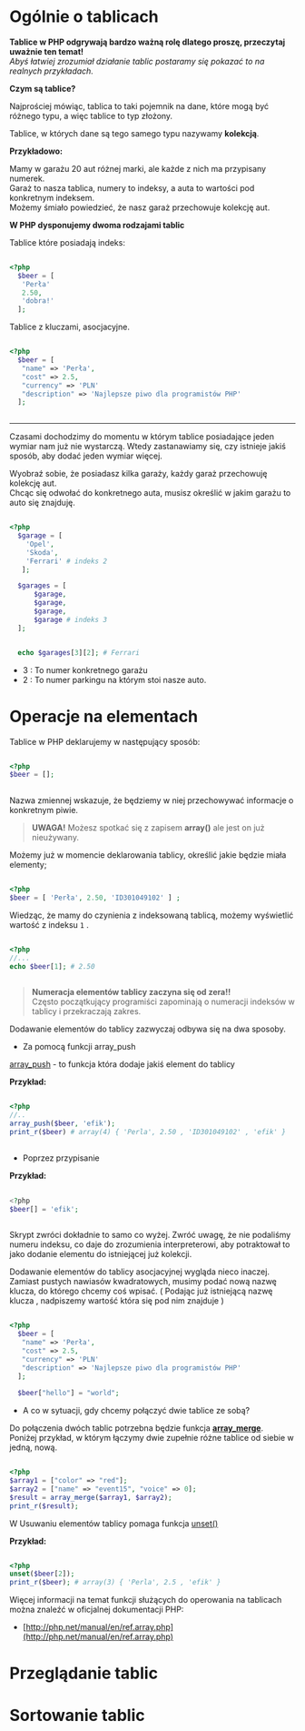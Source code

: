 # Ogólnie o tablicach

**Tablice w PHP odgrywają bardzo ważną rolę dlatego proszę, przeczytaj uważnie ten temat!**  
*Abyś łatwiej zrozumiał działanie tablic postaramy się pokazać to na realnych przykładach.*

**Czym są tablice?**

Najprościej mówiąc, tablica to taki pojemnik na dane, które mogą być różnego typu, a więc tablice to typ złożony.

Tablice, w których dane są tego samego typu nazywamy **kolekcją**.  

**Przykładowo:**  

Mamy w garażu 20 aut różnej marki, ale każde z nich ma przypisany numerek.  
Garaż to nasza tablica, numery to indeksy, a auta to wartości pod konkretnym indeksem.  
Możemy śmiało powiedzieć, że nasz garaż przechowuje kolekcję aut.  

**W PHP dysponujemy dwoma rodzajami tablic** 

Tablice które posiadają indeks:
```php

<?php
  $beer = [
   'Perła'
   2.50,
   'dobra!'
  ];
```
 
Tablice z kluczami, asocjacyjne.
  
```php

<?php  
  $beer = [
   "name" => 'Perła',
   "cost" => 2.5,
   "currency" => 'PLN'
   "description" => 'Najlepsze piwo dla programistów PHP'
  ];
  
```  

___

Czasami dochodzimy do momentu w którym tablice posiadające jeden wymiar nam już nie wystarczą.
Wtedy zastanawiamy się, czy istnieje jakiś sposób, aby dodać jeden wymiar więcej.

Wyobraź sobie, że posiadasz kilka garaży, każdy garaż przechowuję kolekcję aut.  
Chcąc się odwołać do konkretnego auta, musisz określić w jakim garażu to auto się znajduję. 

```php

<?php
  $garage = [
    'Opel',
    'Skoda',
    'Ferrari' # indeks 2
   ];

  $garages = [
      $garage,
      $garage,
      $garage,
      $garage # indeks 3
  ]; 


  echo $garages[3][2]; # Ferrari

```

* 3 : To numer konkretnego garażu
* 2 : To numer parkingu na którym stoi nasze auto.

# Operacje na elementach

Tablice w PHP deklarujemy w następujący sposób:

```php

<?php
$beer = []; 
  
```

Nazwa zmiennej wskazuje, że będziemy w niej przechowywać informacje o konkretnym piwie.

> **UWAGA!** Możesz spotkać się z zapisem **array()** ale jest on już nieużywany.

Możemy już w momencie deklarowania tablicy, określić jakie będzie miała elementy;
 
```php

<?php
$beer = [ 'Perła', 2.50, 'ID301049102' ] ;

```

Wiedząc, że mamy do czynienia z indeksowaną tablicą, możemy wyświetlić wartość z indeksu `1` . 
 
```php

<?php
//...
echo $beer[1]; # 2.50
 
``` 
>**Numeracja elementów tablicy zaczyna się od zera!!**   
>Często początkujący programiści zapominają o numeracji indeksów w tablicy i przekraczają zakres. 


Dodawanie elementów do tablicy zazwyczaj odbywa się na dwa sposoby.


- Za pomocą funkcji array_push
 
[array_push](http://php.net/manual/en/function.array-push.php) - to funkcja która dodaje jakiś element do tablicy
  
**Przykład:**  

```php

<?php
//..
array_push($beer, 'efik');
print_r($beer) # array(4) { 'Perla', 2.50 , 'ID301049102' , 'efik' }
  
```

- Poprzez przypisanie

**Przykład:**  

```php
  
<?php
$beer[] = 'efik';
   
```

Skrypt zwróci dokładnie to samo co wyżej. 
Zwróć uwagę, że nie podaliśmy numeru indeksu, co daje do zrozumienia interpreterowi, aby potraktował to jako dodanie elementu
do istniejącej już kolekcji.

Dodawanie elementów do tablicy asocjacyjnej wygląda nieco inaczej.  
Zamiast pustych nawiasów kwadratowych, musimy podać nową nazwę klucza, do którego chcemy coś wpisać. 
( Podając już istniejącą nazwę klucza , nadpiszemy wartość która się pod nim znajduje )

```php

<?php  
  $beer = [
   "name" => 'Perła',
   "cost" => 2.5,
   "currency" => 'PLN'
   "description" => 'Najlepsze piwo dla programistów PHP'
  ];
 
  $beer["hello"] = "world";

```

- A co w sytuacji, gdy chcemy połączyć dwie tablice ze sobą?

Do połączenia dwóch tablic potrzebna będzie funkcja [**array_merge**](http://php.net/manual/en/function.array-merge.php).  
Poniżej przykład, w którym łączymy dwie zupełnie różne tablice od siebie w jedną, nową.

```php

<?php
$array1 = ["color" => "red"];
$array2 = ["name" => "event15", "voice" => 0];
$result = array_merge($array1, $array2);
print_r($result);
```

W Usuwaniu elementów tablicy pomaga funkcja [unset\(\)](http://php.net/manual/en/function.unset.php)  


**Przykład:**

```php

<?php
unset($beer[2]);
print_r($beer); # array(3) { 'Perla', 2.5 , 'efik' }

```
Więcej informacji na temat funkcji służących do operowania na tablicach można znaleźć w oficjalnej dokumentacji PHP: 
 
 - [http://php.net/manual/en/ref.array.php](http://php.net/manual/en/ref.array.php)


# Przeglądanie tablic


# Sortowanie tablic 

